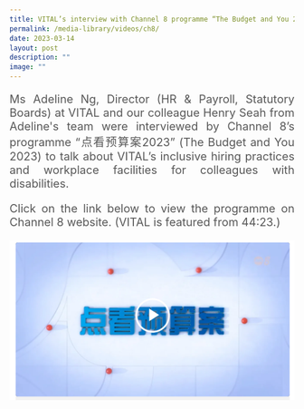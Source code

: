 ```yaml
---
title: VITAL’s interview with Channel 8 programme “The Budget and You 2023”
permalink: /media-library/videos/ch8/
date: 2023-03-14
layout: post
description: ""
image: ""
---
```

<p style="font-size: 20px;color:#585858;text-align:justify;">Ms Adeline Ng, Director (HR &amp; Payroll, Statutory Boards) at VITAL and our colleague Henry Seah from Adeline's team were interviewed by Channel 8’s programme “点看预算案2023” (The Budget and You 2023) to talk about VITAL’s inclusive hiring practices and workplace facilities for colleagues with disabilities.</p>

<p style="font-size: 20px;color:#585858;text-align:justify;">Click on the link below to view the programme on Channel 8 website. (VITAL is featured from 44:23.)</p>

<img src="/images/Media/channel8.png">